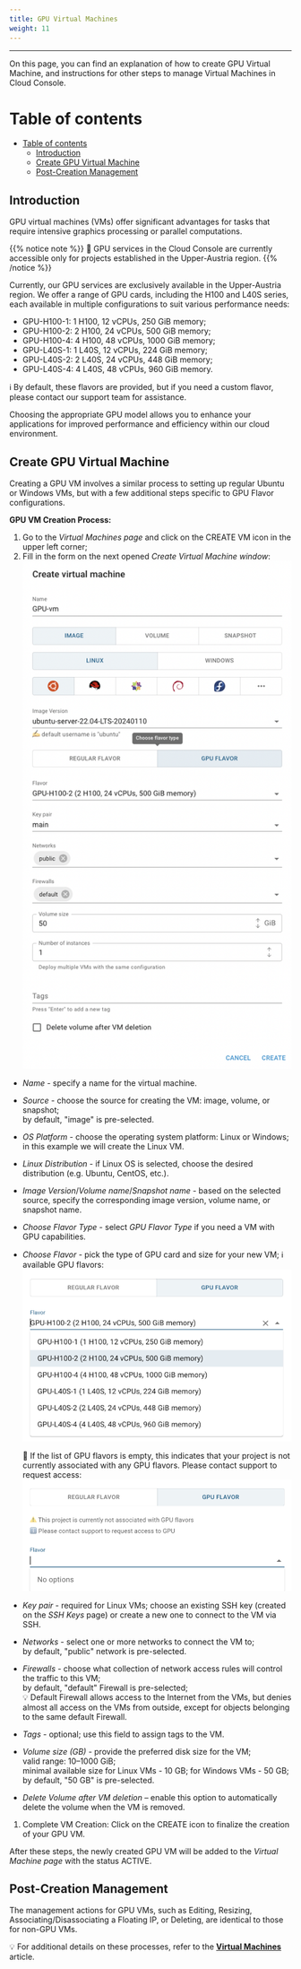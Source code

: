 ```yaml
---
title: GPU Virtual Machines
weight: 11
---
```

___
On this page, you can find an explanation of how to create GPU Virtual Machine, and instructions for other steps to manage Virtual Machines in Cloud Console.

# Table of contents
- [Table of contents](#table-of-contents)
  - [Introduction](#introduction)
  - [Create GPU Virtual Machine](#create-gpu-virtual-machine)
  - [Post-Creation Management](#post-creation-management)

## Introduction
GPU virtual machines (VMs) offer significant advantages for tasks that require intensive graphics processing or parallel computations. 

{{% notice note %}}
📌 GPU services in the Cloud Console are currently accessible only for projects established in the Upper-Austria region.
{{% /notice %}} 

Currently, our GPU services are exclusively available in the Upper-Austria region. We offer a range of GPU cards, including the H100 and L40S series, each available in multiple configurations to suit various performance needs:  
- GPU-H100-1: 1 H100, 12 vCPUs, 250 GiB memory;  
- GPU-H100-2: 2 H100, 24 vCPUs, 500 GiB memory;  
- GPU-H100-4: 4 H100, 48 vCPUs, 1000 GiB memory;  
- GPU-L40S-1: 1 L40S, 12 vCPUs, 224 GiB memory;  
- GPU-L40S-2: 2 L40S, 24 vCPUs, 448 GiB memory;  
- GPU-L40S-4: 4 L40S, 48 vCPUs, 960 GiB memory.

ℹ️ By default, these flavors are provided, but if you need a custom flavor, please contact our support team for assistance.

Choosing the appropriate GPU model allows you to enhance your applications for improved performance and efficiency within our cloud environment.

## Create GPU Virtual Machine

Creating a GPU VM involves a similar process to setting up regular Ubuntu or Windows VMs, but with a few additional steps specific to GPU Flavor configurations.

**GPU VM Creation Process:**   
1) Go to the *Virtual Machines page* and click on the CREATE VM icon in the upper left corner;
2) Fill in the form on the next opened *Create Virtual Machine window*:
![](../../../assets/images/vms/gpu-1.png?width=30pc&classes=border,shadow)
  - *Name* - specify a name for the virtual machine.  
  - *Source* - choose the source for creating the VM: image, volume, or snapshot;  
    by default, "image" is pre-selected.   
  - *OS Platform* - choose the operating system platform: Linux or Windows;  
    in this example we will create the Linux VM.     
  - *Linux Distribution* -  if Linux OS is selected, choose the desired distribution (e.g. Ubuntu, CentOS, etc.).  
  - *Image Version*/*Volume name*/*Snapshot name* - based on the selected source, specify the corresponding image version, volume name, or snapshot name.      
  - *Choose Flavor Type* - select *GPU Flavor Type* if you need a VM with GPU capabilities.   
  - *Choose Flavor* - pick the type of GPU card and size for your new VM;
    ℹ️ available GPU flavors:
    ![](../../../assets/images/vms/gpu-2.png?width=30pc&classes=border,shadow)

    🔔 If the list of GPU flavors is empty, this indicates that your project is not currently associated with any GPU flavors. Please contact support to request access:
    ![](../../../assets/images/vms/gpu-3.png?width=30pc&classes=border,shadow)

  - *Key pair* - required for Linux VMs; choose an existing SSH key (created on the *SSH Keys* page) or create a new one to connect to the VM via SSH.   
  - *Networks* - select one or more networks to connect the VM to;  
    by default, "public" network is pre-selected.     
  - *Firewalls* -  choose what collection of network access rules will control the traffic to this VM;     
    by default, "default" Firewall is pre-selected;   
    💡 Default Firewall allows access to the Internet from the VMs, but denies almost all access on the VMs from outside, except for objects belonging to the same default Firewall.   
  - *Tags* - optional; use this field to assign tags to the VM.  
  - *Volume size (GB)* - provide the preferred disk size for the VM;  
    valid range: 10–1000 GiB;   
    minimal available size for Linux VMs - 10 GB; for Windows VMs - 50 GB;    
    by default, "50 GB" is pre-selected.  
  - *Delete Volume after VM deletion* – enable this option to automatically delete the volume when the VM is removed.  

1) Complete VM Creation: Click on the CREATE icon to finalize the creation of your GPU VM.   

After these steps, the newly created GPU VM will be added to the *Virtual Machine page* with the status ACTIVE.

## Post-Creation Management

The management actions for GPU VMs, such as Editing, Resizing, Associating/Disassociating a Floating IP, or Deleting, are identical to those for non-GPU VMs. 

💡 For additional details on these processes, refer to the **[Virtual Machines](https://docs.ventuscloud.eu/products/compute/virtual-machines/)** article.
